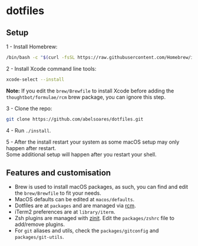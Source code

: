 # dotfiles

## Setup

1 - Install Homebrew:

```sh
/bin/bash -c "$(curl -fsSL https://raw.githubusercontent.com/Homebrew/install/HEAD/install.sh)"
```

2 - Install Xcode command line tools:

```sh
xcode-select --install
```

**Note:** If you edit the `brew/Brewfile` to install Xcode before adding the `thoughtbot/formulae/rcm` brew package, you can ignore this step.

3 - Clone the repo:

```sh
git clone https://github.com/abelsoares/dotfiles.git
```

4 - Run `./install`.

5 - After the install restart your system as some macOS setup may only happen after restart.  
Some additional setup will happen after you restart your shell.


## Features and customisation

- Brew is used to install macOS packages, as such, you can find and edit the `brew/Brewfile` to fit your needs. 
- MacOS defaults can be edited at `macos/defaults`.
- Dotfiles are at `packages` and are managed via [rcm](https://github.com/thoughtbot/rcm). 
- iTerm2 preferences are at `library/iterm`.
- Zsh plugins are managed with [zinit](https://github.com/zdharma-continuum/zinit). Edit the `packages/zshrc` file to add/remove plugins. 
- For `git` aliases and utils, check the `packages/gitconfig` and `packages/git-utils`. 